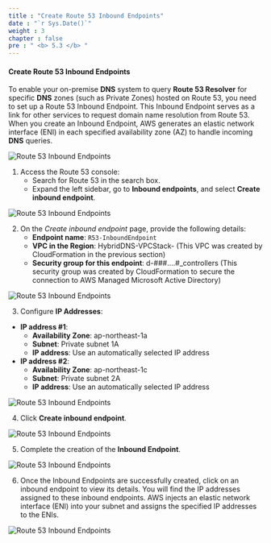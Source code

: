```yaml
---
title : "Create Route 53 Inbound Endpoints"
date : "`r Sys.Date()`"
weight : 3
chapter : false
pre : " <b> 5.3 </b> "
---
```


#### Create Route 53 Inbound Endpoints

To enable your on-premise **DNS** system to query **Route 53 Resolver** for specific **DNS** zones (such as Private Zones) hosted on Route 53, you need to set up a Route 53 Inbound Endpoint. This Inbound Endpoint serves as a link for other services to request domain name resolution from Route 53. When you create an Inbound Endpoint, AWS generates an elastic network interface (ENI) in each specified availability zone (AZ) to handle incoming **DNS** queries.

![Route 53 Inbound Endpoints](/images/2-Pre/0007.png?featherlight=true&width=45pc)

1. Access the Route 53 console:
   - Search for Route 53 in the search box.
   - Expand the left sidebar, go to **Inbound endpoints**, and select **Create inbound endpoint**.

![Route 53 Inbound Endpoints](/images/5.3-CreateIE/0001.png?featherlight=false&width=90pc)

2. On the *Create inbound endpoint* page, provide the following details:
   - **Endpoint name**: `R53-InboundEndpoint`
   - **VPC in the Region**: HybridDNS-VPCStack- (This VPC was created by CloudFormation in the previous section)
   - **Security group for this endpoint**: d-###….#_controllers (This security group was created by CloudFormation to secure the connection to AWS Managed Microsoft Active Directory)

![Route 53 Inbound Endpoints](/images/5.3-CreateIE/0002.png?width=90pc)

3. Configure **IP Addresses**:

- **IP address #1**:
  - **Availability Zone**: ap-northeast-1a
  - **Subnet**: Private subnet 1A
  - **IP address**: Use an automatically selected IP address
- **IP address #2**:
  - **Availability Zone**: ap-northeast-1c
  - **Subnet**: Private subnet 2A
  - **IP address**: Use an automatically selected IP address

![Route 53 Inbound Endpoints](/images/5.3-CreateIE/0003.png?width=90pc)

4. Click **Create inbound endpoint**.

![Route 53 Inbound Endpoints](/images/5.3-CreateIE/0004.png?featherlight=false&width=90pc)

5. Complete the creation of the **Inbound Endpoint**.

![Route 53 Inbound Endpoints](/images/5.3-CreateIE/0005.png?featherlight=false&width=90pc)

6. Once the Inbound Endpoints are successfully created, click on an inbound endpoint to view its details. You will find the IP addresses assigned to these inbound endpoints. AWS injects an elastic network interface (ENI) into your subnet and assigns the specified IP addresses to the ENIs.

![Route 53 Inbound Endpoints](/images/5.3-CreateIE/0006.png?featherlight=false&width=90pc)
